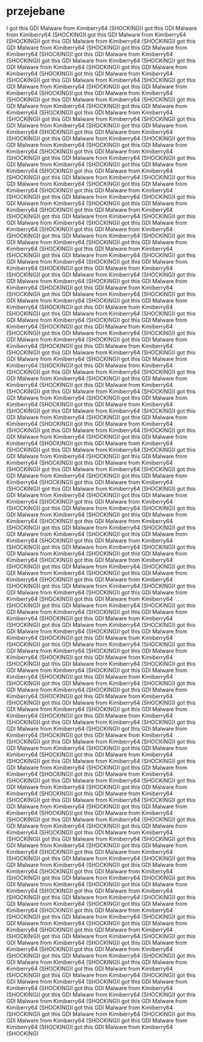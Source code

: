 # przejebane
I got this GDI Malware from Kimiberry64 (SHOCKING)I got this GDI Malware from Kimiberry64 (SHOCKING)I got this GDI Malware from Kimiberry64 (SHOCKING)I got this GDI Malware from Kimiberry64 (SHOCKING)I got this GDI Malware from Kimiberry64 (SHOCKING)I got this GDI Malware from Kimiberry64 (SHOCKING)I got this GDI Malware from Kimiberry64 (SHOCKING)I got this GDI Malware from Kimiberry64 (SHOCKING)I got this GDI Malware from Kimiberry64 (SHOCKING)I got this GDI Malware from Kimiberry64 (SHOCKING)I got this GDI Malware from Kimiberry64 (SHOCKING)I got this GDI Malware from Kimiberry64 (SHOCKING)I got this GDI Malware from Kimiberry64 (SHOCKING)I got this GDI Malware from Kimiberry64 (SHOCKING)I got this GDI Malware from Kimiberry64 (SHOCKING)I got this GDI Malware from Kimiberry64 (SHOCKING)I got this GDI Malware from Kimiberry64 (SHOCKING)I got this GDI Malware from Kimiberry64 (SHOCKING)I got this GDI Malware from Kimiberry64 (SHOCKING)I got this GDI Malware from Kimiberry64 (SHOCKING)I got this GDI Malware from Kimiberry64 (SHOCKING)I got this GDI Malware from Kimiberry64 (SHOCKING)I got this GDI Malware from Kimiberry64 (SHOCKING)I got this GDI Malware from Kimiberry64 (SHOCKING)I got this GDI Malware from Kimiberry64 (SHOCKING)I got this GDI Malware from Kimiberry64 (SHOCKING)I got this GDI Malware from Kimiberry64 (SHOCKING)I got this GDI Malware from Kimiberry64 (SHOCKING)I got this GDI Malware from Kimiberry64 (SHOCKING)I got this GDI Malware from Kimiberry64 (SHOCKING)I got this GDI Malware from Kimiberry64 (SHOCKING)I got this GDI Malware from Kimiberry64 (SHOCKING)I got this GDI Malware from Kimiberry64 (SHOCKING)I got this GDI Malware from Kimiberry64 (SHOCKING)I got this GDI Malware from Kimiberry64 (SHOCKING)I got this GDI Malware from Kimiberry64 (SHOCKING)I got this GDI Malware from Kimiberry64 (SHOCKING)I got this GDI Malware from Kimiberry64 (SHOCKING)I got this GDI Malware from Kimiberry64 (SHOCKING)I got this GDI Malware from Kimiberry64 (SHOCKING)I got this GDI Malware from Kimiberry64 (SHOCKING)I got this GDI Malware from Kimiberry64 (SHOCKING)I got this GDI Malware from Kimiberry64 (SHOCKING)I got this GDI Malware from Kimiberry64 (SHOCKING)I got this GDI Malware from Kimiberry64 (SHOCKING)I got this GDI Malware from Kimiberry64 (SHOCKING)I got this GDI Malware from Kimiberry64 (SHOCKING)I got this GDI Malware from Kimiberry64 (SHOCKING)I got this GDI Malware from Kimiberry64 (SHOCKING)I got this GDI Malware from Kimiberry64 (SHOCKING)I got this GDI Malware from Kimiberry64 (SHOCKING)I got this GDI Malware from Kimiberry64 (SHOCKING)I got this GDI Malware from Kimiberry64 (SHOCKING)I got this GDI Malware from Kimiberry64 (SHOCKING)I got this GDI Malware from Kimiberry64 (SHOCKING)I got this GDI Malware from Kimiberry64 (SHOCKING)I got this GDI Malware from Kimiberry64 (SHOCKING)I got this GDI Malware from Kimiberry64 (SHOCKING)I got this GDI Malware from Kimiberry64 (SHOCKING)I got this GDI Malware from Kimiberry64 (SHOCKING)I got this GDI Malware from Kimiberry64 (SHOCKING)I got this GDI Malware from Kimiberry64 (SHOCKING)I got this GDI Malware from Kimiberry64 (SHOCKING)I got this GDI Malware from Kimiberry64 (SHOCKING)I got this GDI Malware from Kimiberry64 (SHOCKING)I got this GDI Malware from Kimiberry64 (SHOCKING)I got this GDI Malware from Kimiberry64 (SHOCKING)I got this GDI Malware from Kimiberry64 (SHOCKING)I got this GDI Malware from Kimiberry64 (SHOCKING)I got this GDI Malware from Kimiberry64 (SHOCKING)I got this GDI Malware from Kimiberry64 (SHOCKING)I got this GDI Malware from Kimiberry64 (SHOCKING)I got this GDI Malware from Kimiberry64 (SHOCKING)I got this GDI Malware from Kimiberry64 (SHOCKING)I got this GDI Malware from Kimiberry64 (SHOCKING)I got this GDI Malware from Kimiberry64 (SHOCKING)I got this GDI Malware from Kimiberry64 (SHOCKING)I got this GDI Malware from Kimiberry64 (SHOCKING)I got this GDI Malware from Kimiberry64 (SHOCKING)I got this GDI Malware from Kimiberry64 (SHOCKING)I got this GDI Malware from Kimiberry64 (SHOCKING)I got this GDI Malware from Kimiberry64 (SHOCKING)I got this GDI Malware from Kimiberry64 (SHOCKING)I got this GDI Malware from Kimiberry64 (SHOCKING)I got this GDI Malware from Kimiberry64 (SHOCKING)I got this GDI Malware from Kimiberry64 (SHOCKING)I got this GDI Malware from Kimiberry64 (SHOCKING)I got this GDI Malware from Kimiberry64 (SHOCKING)I got this GDI Malware from Kimiberry64 (SHOCKING)I got this GDI Malware from Kimiberry64 (SHOCKING)I got this GDI Malware from Kimiberry64 (SHOCKING)I got this GDI Malware from Kimiberry64 (SHOCKING)I got this GDI Malware from Kimiberry64 (SHOCKING)I got this GDI Malware from Kimiberry64 (SHOCKING)I got this GDI Malware from Kimiberry64 (SHOCKING)I got this GDI Malware from Kimiberry64 (SHOCKING)I got this GDI Malware from Kimiberry64 (SHOCKING)I got this GDI Malware from Kimiberry64 (SHOCKING)I got this GDI Malware from Kimiberry64 (SHOCKING)I got this GDI Malware from Kimiberry64 (SHOCKING)I got this GDI Malware from Kimiberry64 (SHOCKING)I got this GDI Malware from Kimiberry64 (SHOCKING)I got this GDI Malware from Kimiberry64 (SHOCKING)I got this GDI Malware from Kimiberry64 (SHOCKING)I got this GDI Malware from Kimiberry64 (SHOCKING)I got this GDI Malware from Kimiberry64 (SHOCKING)I got this GDI Malware from Kimiberry64 (SHOCKING)I got this GDI Malware from Kimiberry64 (SHOCKING)I got this GDI Malware from Kimiberry64 (SHOCKING)I got this GDI Malware from Kimiberry64 (SHOCKING)I got this GDI Malware from Kimiberry64 (SHOCKING)I got this GDI Malware from Kimiberry64 (SHOCKING)I got this GDI Malware from Kimiberry64 (SHOCKING)I got this GDI Malware from Kimiberry64 (SHOCKING)I got this GDI Malware from Kimiberry64 (SHOCKING)I got this GDI Malware from Kimiberry64 (SHOCKING)I got this GDI Malware from Kimiberry64 (SHOCKING)I got this GDI Malware from Kimiberry64 (SHOCKING)I got this GDI Malware from Kimiberry64 (SHOCKING)I got this GDI Malware from Kimiberry64 (SHOCKING)I got this GDI Malware from Kimiberry64 (SHOCKING)I got this GDI Malware from Kimiberry64 (SHOCKING)I got this GDI Malware from Kimiberry64 (SHOCKING)I got this GDI Malware from Kimiberry64 (SHOCKING)I got this GDI Malware from Kimiberry64 (SHOCKING)I got this GDI Malware from Kimiberry64 (SHOCKING)I got this GDI Malware from Kimiberry64 (SHOCKING)I got this GDI Malware from Kimiberry64 (SHOCKING)I got this GDI Malware from Kimiberry64 (SHOCKING)I got this GDI Malware from Kimiberry64 (SHOCKING)I got this GDI Malware from Kimiberry64 (SHOCKING)I got this GDI Malware from Kimiberry64 (SHOCKING)I got this GDI Malware from Kimiberry64 (SHOCKING)I got this GDI Malware from Kimiberry64 (SHOCKING)I got this GDI Malware from Kimiberry64 (SHOCKING)I got this GDI Malware from Kimiberry64 (SHOCKING)I got this GDI Malware from Kimiberry64 (SHOCKING)I got this GDI Malware from Kimiberry64 (SHOCKING)I got this GDI Malware from Kimiberry64 (SHOCKING)I got this GDI Malware from Kimiberry64 (SHOCKING)I got this GDI Malware from Kimiberry64 (SHOCKING)I got this GDI Malware from Kimiberry64 (SHOCKING)I got this GDI Malware from Kimiberry64 (SHOCKING)I got this GDI Malware from Kimiberry64 (SHOCKING)I got this GDI Malware from Kimiberry64 (SHOCKING)I got this GDI Malware from Kimiberry64 (SHOCKING)I got this GDI Malware from Kimiberry64 (SHOCKING)I got this GDI Malware from Kimiberry64 (SHOCKING)I got this GDI Malware from Kimiberry64 (SHOCKING)I got this GDI Malware from Kimiberry64 (SHOCKING)I got this GDI Malware from Kimiberry64 (SHOCKING)I got this GDI Malware from Kimiberry64 (SHOCKING)I got this GDI Malware from Kimiberry64 (SHOCKING)I got this GDI Malware from Kimiberry64 (SHOCKING)I got this GDI Malware from Kimiberry64 (SHOCKING)I got this GDI Malware from Kimiberry64 (SHOCKING)I got this GDI Malware from Kimiberry64 (SHOCKING)I got this GDI Malware from Kimiberry64 (SHOCKING)I got this GDI Malware from Kimiberry64 (SHOCKING)I got this GDI Malware from Kimiberry64 (SHOCKING)I got this GDI Malware from Kimiberry64 (SHOCKING)I got this GDI Malware from Kimiberry64 (SHOCKING)I got this GDI Malware from Kimiberry64 (SHOCKING)I got this GDI Malware from Kimiberry64 (SHOCKING)I got this GDI Malware from Kimiberry64 (SHOCKING)I got this GDI Malware from Kimiberry64 (SHOCKING)I got this GDI Malware from Kimiberry64 (SHOCKING)I got this GDI Malware from Kimiberry64 (SHOCKING)I got this GDI Malware from Kimiberry64 (SHOCKING)I got this GDI Malware from Kimiberry64 (SHOCKING)I got this GDI Malware from Kimiberry64 (SHOCKING)I got this GDI Malware from Kimiberry64 (SHOCKING)I got this GDI Malware from Kimiberry64 (SHOCKING)I got this GDI Malware from Kimiberry64 (SHOCKING)I got this GDI Malware from Kimiberry64 (SHOCKING)I got this GDI Malware from Kimiberry64 (SHOCKING)I got this GDI Malware from Kimiberry64 (SHOCKING)I got this GDI Malware from Kimiberry64 (SHOCKING)I got this GDI Malware from Kimiberry64 (SHOCKING)I got this GDI Malware from Kimiberry64 (SHOCKING)I got this GDI Malware from Kimiberry64 (SHOCKING)I got this GDI Malware from Kimiberry64 (SHOCKING)I got this GDI Malware from Kimiberry64 (SHOCKING)I got this GDI Malware from Kimiberry64 (SHOCKING)I got this GDI Malware from Kimiberry64 (SHOCKING)I got this GDI Malware from Kimiberry64 (SHOCKING)I got this GDI Malware from Kimiberry64 (SHOCKING)I got this GDI Malware from Kimiberry64 (SHOCKING)I got this GDI Malware from Kimiberry64 (SHOCKING)I got this GDI Malware from Kimiberry64 (SHOCKING)I got this GDI Malware from Kimiberry64 (SHOCKING)I got this GDI Malware from Kimiberry64 (SHOCKING)I got this GDI Malware from Kimiberry64 (SHOCKING)I got this GDI Malware from Kimiberry64 (SHOCKING)I got this GDI Malware from Kimiberry64 (SHOCKING)I got this GDI Malware from Kimiberry64 (SHOCKING)I got this GDI Malware from Kimiberry64 (SHOCKING)I got this GDI Malware from Kimiberry64 (SHOCKING)I got this GDI Malware from Kimiberry64 (SHOCKING)I got this GDI Malware from Kimiberry64 (SHOCKING)I got this GDI Malware from Kimiberry64 (SHOCKING)I got this GDI Malware from Kimiberry64 (SHOCKING)I got this GDI Malware from Kimiberry64 (SHOCKING)I got this GDI Malware from Kimiberry64 (SHOCKING)I got this GDI Malware from Kimiberry64 (SHOCKING)I got this GDI Malware from Kimiberry64 (SHOCKING)I got this GDI Malware from Kimiberry64 (SHOCKING)

